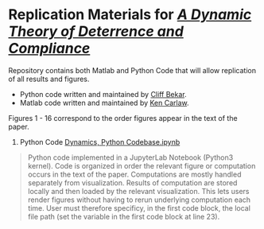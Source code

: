 # Replication Materials for [_A Dynamic Theory of Deterrence and Compliance_](https://github.com/cliffbekar/dynamic_deterrence/blob/main/A%20Dynamic%20Theory%20of%20Deterrence%20and%20Compliance.pdf)

Repository contains both Matlab and Python Code that will allow replication of all results and figures.

* Python code written and maintained by [Cliff Bekar](https://sites.google.com/a/lclark.edu/bekar/home).
* Matlab code written and maintained by [Ken Carlaw](https://epp.ok.ubc.ca/about/contact/kenneth-carlaw/).

Figures 1 - 16 correspond to the order figures appear in the text of the paper.


1. Python Code [Dynamics, Python Codebase.ipynb](https://github.com/cliffbekar/dynamic_deterrence/blob/main/Dynamics%2C%20Python%20Codebase.ipynb)

> Python code implemented in a JupyterLab Notebook (Python3 kernel). Code is organized in order the relevant figure or computation occurs in the text of the paper. Computations are mostly handled separately from visualization. Results of computation are stored locally and then loaded by the relevant visualization. This lets users render figures without having to rerun underlying computation each time. User must therefore specificy, in the first code block, the local file path (set the variable in the first code block at line 23).
